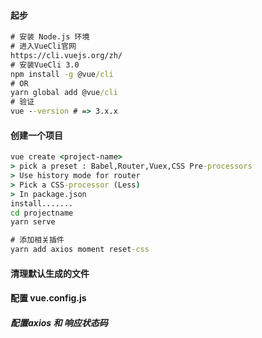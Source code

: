 #### 起步

```cmd
# 安装 Node.js 环境
# 进入VueCli官网
https://cli.vuejs.org/zh/
# 安装VueCli 3.0
npm install -g @vue/cli
# OR
yarn global add @vue/cli
# 验证
vue --version # => 3.x.x
```

#### 创建一个项目

```cmd
vue create <project-name>
> pick a preset : Babel,Router,Vuex,CSS Pre-processors
> Use history mode for router
> Pick a CSS-processor (Less)
> In package.json
install.......
cd projectname
yarn serve

# 添加相关插件
yarn add axios moment reset-css
```

#### 清理默认生成的文件

#### 配置 vue.config.js

##### 配置axios 和 响应状态码

